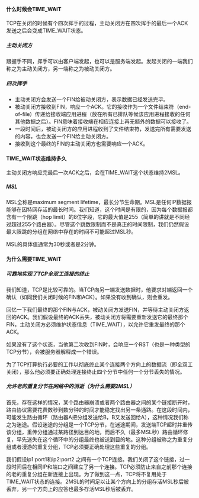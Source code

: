 #### 什么时候会TIME_WAIT

TCP在关闭的时候有个四次挥手的过程，主动关闭方在四次挥手的最后一个ACK发送之后会变成TIME_WAIT状态。

##### 主动关闭方

跟握手不同，挥手可以由客户端发起，也可以是服务端发起。发起关闭的一端我们称之为主动关闭方，另一端称之为被动关闭方。

##### 四次挥手

* 主动关闭方会发送一个FIN给被动关闭方，表示数据已经发送完毕。
* 被动关闭方接收到FIN，响应一个ACK。它的接收作为一个文件结束符（end-of-file）传递给接收端应用进程（放在所有已排队等候该应用进程接收的任何其他数据之后）。FIN意味着接收端在相应连接上再无额外的数据可以接收了。
* 一段时间后，被动关闭方的应用进程收到了文件结束符，发送完所有需要发送的内容，也会发送一个FIN给主动关闭方。
* 接收到这个最终的FIN的主动关闭方也需要响应一个ACK。

#### TIME_WAIT状态维持多久

主动关闭方响应完最后一次ACK之后，会在TIME_WAIT这个状态维持2MSL。

##### MSL

MSL全称是maximum segment lifetime，最长分节生命期。MSL是任何IP数据报能够在因特网存活的最长时间。我们知道，这个时间是有限的，因为每个数据报都含有一个限跳（hop limit）的8位字段，它的最大值是255（简单的讲就是不同经过超过255个路由器）。尽管这个跳数限制而不是真正的时间限制，我们仍然假设最大限跳的分组在网络中存在的时间不可能超过MSL秒。

MSL的具体值通常为30秒或者是2分钟。

#### 为什么需要TIME_WAIT

##### 可靠地实现了TCP全双工连接的终止

我们知道，TCP是比较可靠的。当TCP向另一端发送数据时，他要求对端返回一个确认（如同我们关闭时候的FIN和ACK）。如果没有收到确认，则会重发。

回忆一下我们最终的那个FIN与ACK，被动关闭方发送FIN，并等待主动关闭方返回的ACK。我们假设最终的ACK丢失，被动关闭方将需要重新发送它的最终那个FIN，主动关闭方必须维护状态信息（TIME_WAIT），以允许它重发最终的那个ACK。

如果没有了这个状态，当他第二次收到FIN时，会响应一个RST（也是一种类型的TCP分节），会被服务器解释成一个错误。

为了TCP打算执行必要的工作以彻底终止某个连接两个方向上的数据流（即全双工关闭），那么他必须要正确处理连接终止四个分节中任何一个分节丢失的情况。

##### 允许老的重复分节在网络中的消逝（为什么需要2MSL）

首先，存在这样的情况，某个路由器崩溃或者两个路由器之间的某个链接断开时，路由协议需要花费数秒到数分钟的时间才能稳定找出另一条通路。在这段时间内，可能发生路由循环（路由器A把分组发送给B，B又发送回给A），这种情况我们称之为迷途。假设迷途的分组是一个TCP分节，在迷途期间，发送端TCP超时并重传该分组，重传分组通过某路径到达目的地，而后不久（最多MSL秒）路由循环修复，早先迷失在这个循环中的分组最终也被送到目的地。这种分组被称之为重复分组或者漫游的重复分组，TCP必须要正确处理这些重复的分组。

我们假设ip1:port1和ip2:port2 之间有一个TCP连接。我们关闭了这个链接，过一段时间后在相同IP和端口之间建立了另一个连接。TCP必须防止来自之前那个连接的老的重复分组在新连接上出现。为了做到这一点，TCP将不复用处于TIME_WAIT状态的连接。2MSL的时间足以让某个方向上的分组存活MSL秒后被丢弃，另一个方向上的应答也最多存活MSL秒后被丢弃。